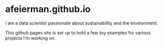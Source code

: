# afeierman.github.io

I am a data scientist passionate about sustainability and the environment. 

This github pages site is set up to hold a few toy examples for various projects I'm working on. 
